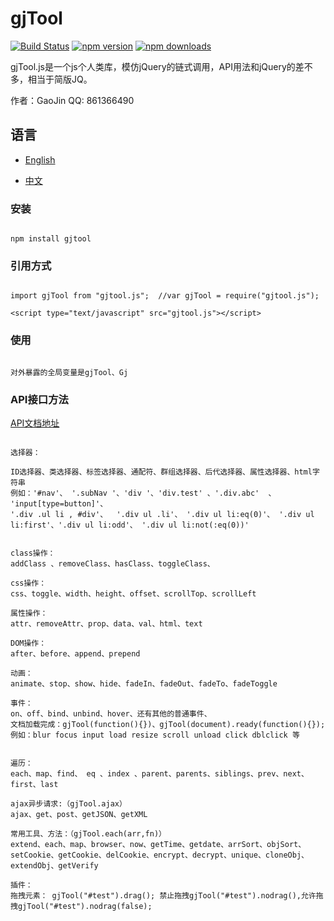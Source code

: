 ﻿# gjTool

[![Build Status](https://travis-ci.org/gjTool/gjTool.svg?branch=master)](https://travis-ci.org/gjTool/gjTool)
[![npm version](https://img.shields.io/npm/v/gjtool.svg)](https://www.npmjs.com/package/gjtool)
[![npm downloads](https://img.shields.io/npm/dt/gjtool.svg)](https://www.npmjs.com/package/gjtool)

gjTool.js是一个js个人类库，模仿jQuery的链式调用，API用法和jQuery的差不多，相当于简版JQ。

作者：GaoJin  QQ: 861366490

## 语言


- [English](README.md)

- [中文](README-CN.md)

### 安装
```

npm install gjtool

```

### 引用方式
```

import gjTool from "gjtool.js";  //var gjTool = require("gjtool.js");
```

```
<script type="text/javascript" src="gjtool.js"></script>

```

### 使用
```

对外暴露的全局变量是gjTool、Gj

```

### API接口方法
[API文档地址](https://gjtool.github.io/gjToolAPI/)


```

选择器：
 
ID选择器、类选择器、标签选择器、通配符、群组选择器、后代选择器、属性选择器、html字符串
例如：'#nav'、 '.subNav '、'div '、'div.test' 、'.div.abc'  、 'input[type=button]'、
'.div .ul li , #div'、  '.div ul .li'、 '.div ul li:eq(0)'、 '.div ul li:first'、'.div ul li:odd'、 '.div ul li:not(:eq(0))'


class操作：
addClass 、removeClass、hasClass、toggleClass、

css操作：
css、toggle、width、height、offset、scrollTop、scrollLeft

属性操作：
attr、removeAttr、prop、data、val、html、text

DOM操作：
after、before、append、prepend

动画：
animate、stop、show、hide、fadeIn、fadeOut、fadeTo、fadeToggle

事件：
on、off、bind、unbind、hover、还有其他的普通事件、
文档加载完成：gjTool(function(){})、gjTool(document).ready(function(){});
例如：blur focus input load resize scroll unload click dblclick 等


遍历：
each、map、find、 eq 、index 、parent、parents、siblings、prev、next、first、last

ajax异步请求:（gjTool.ajax）
ajax、get、post、getJSON、getXML

常用工具、方法：（gjTool.each(arr,fn)）
extend、each、map、browser、now、getTime、getdate、arrSort、objSort、setCookie、getCookie、delCookie、encrypt、decrypt、unique、cloneObj、extendObj、getVerify

插件：
拖拽元素： gjTool("#test").drag(); 禁止拖拽gjTool("#test").nodrag(),允许拖拽gjTool("#test").nodrag(false);